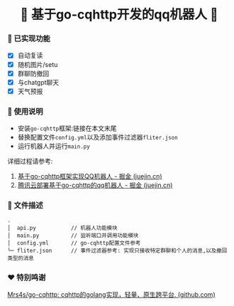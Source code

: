 <h1 align="center">🤖 基于go-cqhttp开发的qq机器人 🧊</h1>

### 🎯 已实现功能

+ [x] 自动复读
+ [x] 随机图片/setu
+ [x] 群聊防撤回
+ [x] 与chatgpt聊天
+ [x] 天气预报 

### 🔋 使用说明

+ 安装`go-cqhttp`框架:链接在本文末尾
+ 替换配置文件`config.yml`以及添加事件过滤器`fliter.json`
+ 运行机器人并运行`main.py`

详细过程请参考: 

1. [基于go-cqhttp框架实现QQ机器人 - 掘金 (juejin.cn)](https://juejin.cn/post/7205935996704636987)
2. [腾讯云部署基于go-cqhttp的qq机器人 - 掘金 (juejin.cn)](https://juejin.cn/post/7205930226445320229)

### 📝 文件描述

```
.
│  api.py           // 机器人功能模块
│  main.py          // 监听端口并调用功能模块
│  config.yml       // go-cqhttp配置文件参考
└─ fliter.json      // 事件过滤器参考: 实现只接收特定群聊和个人的消息,以及撤回类型的消息
```

### ❤ 特别鸣谢

[Mrs4s/go-cqhttp: cqhttp的golang实现，轻量、原生跨平台. (github.com)](https://github.com/Mrs4s/go-cqhttp)
